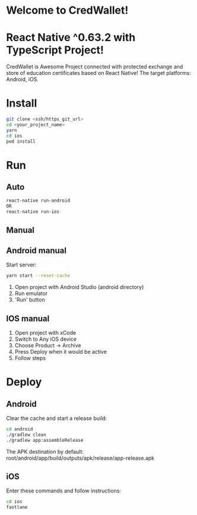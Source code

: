 # Welcome to CredWallet!

# React Native ^0.63.2 with TypeScript Project!

CredWallet is Awesome Project connected with protected exchange and store of education certificates based on React Native!
The target platforms: Android, iOS.

# Install

```sh
git clone <ssh/https_git_url>
cd <your_project_name>
yarn
cd ios
pod install
```

# Run

## Auto

```sh
react-native run-android
OR
react-native run-ios
```

## Manual

## Android manual

Start server:

```sh
yarn start --reset-cache
```

1. Open project with Android Studio (android directory)
2. Run emulator
3. 'Run' button

## IOS manual

1. Open project with xCode
2. Switch to Any iOS device
3. Choose Product -> Archive
4. Press Deploy when it would be active
5. Follow steps

# Deploy

## Android

Clear the cache and start a release build:

```sh
cd android
./gradlew clean
./gradlew app:assembleRelease
```

The APK destination by default:
root/android/app/build/outputs/apk/release/app-release.apk

## iOS

Enter these commands and follow instructions:

```sh
cd ios
fastlane
```
